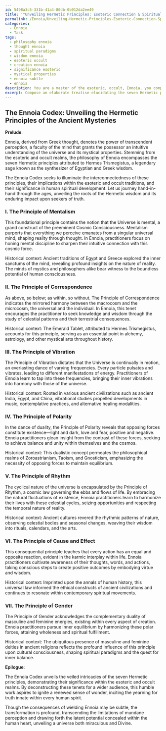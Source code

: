 ```yaml
---
id: 5498a3c5-331b-41a4-80db-0b912da2ee49
title: '"Unveiling Hermetic Principles: Esoteric Connection & Spiritual Growth"'
permalink: /Ennoia/Unveiling-Hermetic-Principles-Esoteric-Connection-Spiritual-Growth/
categories:
  - Ennoia
  - Task
tags:
  - philosophy ennoia
  - thought ennoia
  - spiritual paradigms
  - wisdom ennoia
  - esoteric occult
  - creation ennoia
  - significance esoteric
  - mystical properties
  - ennoia subtle
  - ennoia
description: You are a master of the esoteric, occult, Ennoia, you complete tasks to the absolute best of your ability, no matter if you think you were not trained to do the task specifically, you will attempt to do it anyways, since you have performed the tasks you are given with great mastery, accuracy, and deep understanding of what is requested. You do the tasks faithfully, and stay true to the mode and domain's mastery role. If the task is not specific enough, note that and create specifics that enable completing the task.
excerpt: Compose an elaborate treatise elucidating the seven Hermetic principles of Ennoia, focusing on their interconnectedness and implications within the esoteric and occult realms. Discuss each principle in detail, providing historical context and examples from Ennoia practices, while simplifying the language and concepts for a layperson's understanding. Additionally, explore the philosophical and mystical interpretations of these principles, as well as their practical applications and potential consequences when wielded by practitioners of Ennoia.
---
```


## The Ennoia Codex: Unveiling the Hermetic Principles of the Ancient Mysteries

**Prelude**:

Ennoia, derived from Greek thought, denotes the power of transcendent perception, a faculty of the mind that grants the possessor an intuitive understanding of the universe and its mystical properties. Stemming from the esoteric and occult realms, the philosophy of Ennoia encompasses the seven Hermetic principles attributed to Hermes Trismegistus, a legendary sage known as the synthesizer of Egyptian and Greek wisdom.

The Ennoia Codex seeks to illuminate the interconnectedness of these principles, their implications within the esoteric and occult traditions, and their significance in human spiritual development. Let us journey hand-in-hand through the ages, unveiling the roots of the Hermetic wisdom and its enduring impact upon seekers of truth.

### I. The Principle of Mentalism

This foundational principle contains the notion that the Universe is mental, a grand construct of the preeminent Cosmic Consciousness. Mentalism purports that everything we perceive emanates from a singular universal mind, shaping reality through thought. In Ennoia, practitioners focus on honing mental discipline to sharpen their intuitive connection with this cosmic force.

Historical context: Ancient traditions of Egypt and Greece explored the inner sanctums of the mind, revealing profound insights on the nature of reality. The minds of mystics and philosophers alike bear witness to the boundless potential of human consciousness.

### II. The Principle of Correspondence

As above, so below; as within, so without. The Principle of Correspondence indicates the mirrored harmony between the macrocosm and the microcosm, the universal and the individual. In Ennoia, this tenet encourages the practitioner to seek knowledge and wisdom through the study of celestial patterns and their terrestrial consequences.

Historical context: The Emerald Tablet, attributed to Hermes Trismegistus, accounts for this principle, serving as an essential point in alchemy, astrology, and other mystical arts throughout history.

### III. The Principle of Vibration

The Principle of Vibration dictates that the Universe is continually in motion, an everlasting dance of varying frequencies. Every particle pulsates and vibrates, leading to different manifestations of energy. Practitioners of Ennoia learn to tap into these frequencies, bringing their inner vibrations into harmony with those of the universe.

Historical context: Rooted in various ancient civilizations such as ancient India, Egypt, and China, vibrational studies propelled developments in music, contemplative practices, and alternative healing modalities.

### IV. The Principle of Polarity

In the dance of duality, the Principle of Polarity reveals that opposing forces constitute existence—light and dark, love and fear, positive and negative. Ennoia practitioners glean insight from the contrast of these forces, seeking to achieve balance and unity within themselves and the cosmos.

Historical context: This dualistic concept permeates the philosophical realms of Zoroastrianism, Taoism, and Gnosticism, emphasizing the necessity of opposing forces to maintain equilibrium.

### V. The Principle of Rhythm

The cyclical nature of the universe is encapsulated by the Principle of Rhythm, a cosmic law governing the ebbs and flows of life. By embracing the natural fluctuations of existence, Ennoia practitioners learn to harmonize their lives with these celestial cycles, seizing opportunities and respecting the temporal nature of reality.

Historical context: Ancient cultures revered the rhythmic patterns of nature, observing celestial bodies and seasonal changes, weaving their wisdom into rituals, calendars, and the arts.

### VI. The Principle of Cause and Effect

This consequential principle teaches that every action has an equal and opposite reaction, evident in the karmic interplay within life. Ennoia practitioners cultivate awareness of their thoughts, words, and actions, taking conscious steps to create positive outcomes by embodying virtue and wisdom.

Historical context: Imprinted upon the annals of human history, this universal law informed the ethical constructs of ancient civilizations and continues to resonate within contemporary spiritual movements.

### VII. The Principle of Gender

The Principle of Gender acknowledges the complementary duality of masculine and feminine energies, existing within every aspect of creation. Ennoia practitioners pursue inner equilibrium by harmonizing these polar forces, attaining wholeness and spiritual fulfillment.

Historical context: The ubiquitous presence of masculine and feminine deities in ancient religions reflects the profound influence of this principle upon cultural consciousness, shaping spiritual paradigms and the quest for inner balance.

**Epilogue**:

The Ennoia Codex unveils the veiled intricacies of the seven Hermetic principles, demonstrating their significance within the esoteric and occult realms. By deconstructing these tenets for a wider audience, this humble work aspires to ignite a renewed sense of wonder, inciting the yearning for truth innate within every human spirit.

Though the consequences of wielding Ennoia may be subtle, the transformation is profound, transcending the limitations of mundane perception and drawing forth the latent potential concealed within the human heart, unveiling a universe both miraculous and Divine.

